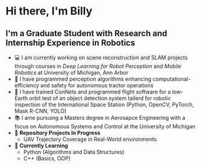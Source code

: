 # Hi there, I'm Billy


## I'm a Graduate Student with Research and Internship Experience in Robotics

* 💻 I am currently working on scene reconstruction and SLAM projects through courses in *Deep Learning for Robot Perception* and *Mobile Robotics* at University of Michigan, Ann Arbor
* 🚜 I have programmed perception algorithms enhancing computational-efficiency and safety for autonomous tractor operations
* 📡 I have trained ConNets and programmed flight software for a low-Earth orbit test of an object detection system tailerd for robotic inspection of the International Space Station (Python, OpenCV, PyTorch, Mask R-CNN, YOLO)
* 📚 I ame pursuing a Masters degree in Aerosapce Engineering with a focus on Autonomous Systems and Control at the University of Michigan
* 🔧 **Repository Projects In Progress** 
  * UAV Trajectory Coverage in Real-World environments 
* 🐍 **Currently Learning**
  * Python (Algorithms and Data Structures)
  * C++ (Basics, OOP)
